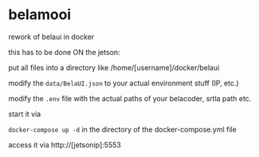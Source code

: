 # belamooi
rework of belaui in docker

this has to be done ON the jetson:

put all files into a directory like /home/[username]/docker/belaui

modify the `data/BelaUI.json` to your actual environment stuff (IP, etc.)

modify the `.env` file with the actual paths of your belacoder, srtla path etc.

start it via

`docker-compose up -d` in the directory of the docker-compose.yml file

access it via http://[jetsonip]:5553
